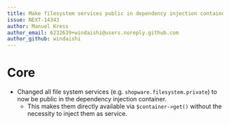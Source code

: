 ```yaml
---
title: Make filesystem services public in dependency injection container
issue: NEXT-14343
author: Manuel Kress
author_email: 6232639+windaishi@users.noreply.github.com
author_github: windaishi
---
```

# Core
* Changed all file system services (e.g. `shopware.filesystem.private`) to now be public in the dependency injection container.
  * This makes them directly available via `$container->get()` without the necessity to inject them as service.
